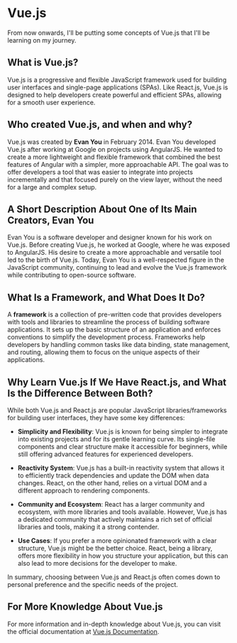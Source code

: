 # Vue.js

From now onwards, I'll be putting some concepts of Vue.js that I'll be learning on my journey.

## What is Vue.js?
Vue.js is a progressive and flexible JavaScript framework used for building user interfaces and single-page applications (SPAs). Like React.js, Vue.js is designed to help developers create powerful and efficient SPAs, allowing for a smooth user experience.

## Who created Vue.js, and when and why?
Vue.js was created by **Evan You** in February 2014. Evan You developed Vue.js after working at Google on projects using AngularJS. He wanted to create a more lightweight and flexible framework that combined the best features of Angular with a simpler, more approachable API. The goal was to offer developers a tool that was easier to integrate into projects incrementally and that focused purely on the view layer, without the need for a large and complex setup.

## A Short Description About One of Its Main Creators, Evan You
Evan You is a software developer and designer known for his work on Vue.js. Before creating Vue.js, he worked at Google, where he was exposed to AngularJS. His desire to create a more approachable and versatile tool led to the birth of Vue.js. Today, Evan You is a well-respected figure in the JavaScript community, continuing to lead and evolve the Vue.js framework while contributing to open-source software.

## What Is a Framework, and What Does It Do?
A **framework** is a collection of pre-written code that provides developers with tools and libraries to streamline the process of building software applications. It sets up the basic structure of an application and enforces conventions to simplify the development process. Frameworks help developers by handling common tasks like data binding, state management, and routing, allowing them to focus on the unique aspects of their applications.

## Why Learn Vue.js If We Have React.js, and What Is the Difference Between Both?
While both Vue.js and React.js are popular JavaScript libraries/frameworks for building user interfaces, they have some key differences:

- **Simplicity and Flexibility**: Vue.js is known for being simpler to integrate into existing projects and for its gentle learning curve. Its single-file components and clear structure make it accessible for beginners, while still offering advanced features for experienced developers.

- **Reactivity System**: Vue.js has a built-in reactivity system that allows it to efficiently track dependencies and update the DOM when data changes. React, on the other hand, relies on a virtual DOM and a different approach to rendering components.

- **Community and Ecosystem**: React has a larger community and ecosystem, with more libraries and tools available. However, Vue.js has a dedicated community that actively maintains a rich set of official libraries and tools, making it a strong contender.

- **Use Cases**: If you prefer a more opinionated framework with a clear structure, Vue.js might be the better choice. React, being a library, offers more flexibility in how you structure your application, but this can also lead to more decisions for the developer to make.

In summary, choosing between Vue.js and React.js often comes down to personal preference and the specific needs of the project.

## For More Knowledge About Vue.js
For more information and in-depth knowledge about Vue.js, you can visit the official documentation at [Vue.js Documentation](https://vuejs.org/).

